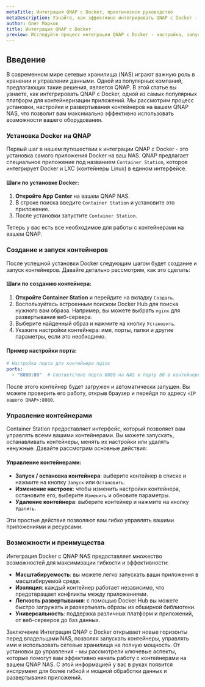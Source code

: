 ```yaml
---
metaTitle: Интеграция QNAP с Docker, практическое руководство
metaDescription: Узнайте, как эффективно интегрировать QNAP с Docker - от установки до развертывания контейнеров, чтобы оптимизировать ваши сетевые хранилища
author: Олег Марков
title: Интеграция QNAP с Docker
preview: Исследуйте процесс интеграции QNAP с Docker - настройка, запуск контейнеров и управление ими в QNAP для оптимизации использования оборудования виртуализации
---
```


## Введение

В современном мире сетевые хранилища (NAS) играют важную роль в хранении и управлении данными. Одной из популярных компаний, предлагающих такие решения, является QNAP. В этой статье вы узнаете, как интегрировать QNAP с Docker, одной из самых популярных платформ для контейнеризации приложений. Мы рассмотрим процесс установки, настройки и развертывания контейнеров на вашем QNAP NAS, что позволит вам максимально эффективно использовать возможности вашего оборудования.

### Установка Docker на QNAP

Первый шаг в нашем путешествии к интеграции QNAP с Docker - это установка самого приложения Docker на ваш NAS. QNAP предлагает специальное приложение под названием `Container Station`, которое интегрирует Docker и LXC (контейнеры Linux) в едином интерфейсе.

#### Шаги по установке Docker:

1. **Откройте App Center** на вашем QNAP NAS.
2. В строке поиска введите `Container Station` и установите это приложение.
3. После установки запустите `Container Station`. 

Теперь у вас есть все необходимое для работы с контейнерами на вашем QNAP.

### Создание и запуск контейнеров

После успешной установки Docker следующим шагом будет создание и запуск контейнеров. Давайте детально рассмотрим, как это сделать:

#### Шаги по созданию контейнера:

1. **Откройте Container Station** и перейдите на вкладку `Создать`.
2. Воспользуйтесь встроенным поиском Docker Hub для поиска нужного вам образа. Например, вы можете выбрать `nginx` для развертывания веб-сервера.
3. Выберите найденный образ и нажмите на кнопку `Установить`.
4. Укажите настройки контейнера: имя, порты, папки и другие параметры, если это необходимо.

#### Пример настройки порта:

```yaml
# Настройка порта для контейнера nginx
ports:
  - "8080:80"  # Соответствие порта 8080 на NAS к порту 80 в контейнере
```

После этого контейнер будет загружен и автоматически запущен. Вы можете проверить его работу, открыв браузер и перейдя по адресу `<IP вашего QNAP>:8080`.

### Управление контейнерами

Container Station предоставляет интерфейс, который позволяет вам управлять всеми вашими контейнерами. Вы можете запускать, останавливать контейнеры, менять их настройки или удалять ненужные. Давайте рассмотрим основные действия:

#### Управление контейнерами:

- **Запуск / остановка контейнера**: выберите контейнер в списке и нажмите на кнопку `Запуск` или `Остановить`.
- **Изменение настроек**: чтобы изменить настройки контейнера, остановите его, выберите `Изменить` и обновите параметры.
- **Удаление контейнера**: выберите контейнер и нажмите на кнопку `Удалить`.

Эти простые действия позволяют вам гибко управлять вашими приложениями и ресурсами.

### Возможности и преимущества

Интеграция Docker с QNAP NAS предоставляет множество возможностей для максимизации гибкости и эффективности:

- **Масштабируемость**: вы можете легко запускать ваши приложения в масштабируемой среде.
- **Изоляция**: каждый контейнер работает независимо, что предотвращает конфликты между приложениями.
- **Легкость развертывания**: с помощью Docker Hub вы можете быстро загружать и развертывать образы из обширной библиотеки.
- **Универсальность**: поддержка различных платформ и приложений, от веб-серверов до баз данных.

Заключение
Интеграция QNAP с Docker открывает новые горизонты перед владельцами NAS, позволяя запускать контейнеры, управлять ими и использовать сетевые хранилища на полную мощность. От установки до управления - мы рассмотрели ключевые аспекты, которые помогут вам эффективно начать работу с контейнерами на вашем QNAP NAS. С этой информацией у вас в руках появится инструмент для более гибкой и мощной обработки данных и развертывания приложений.